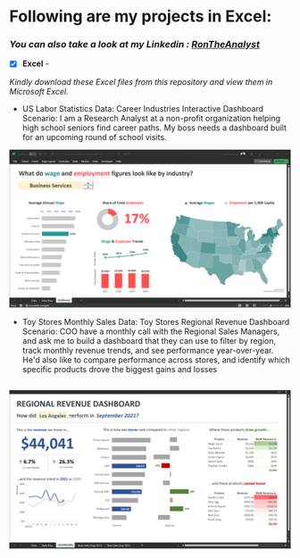 # Following are my projects in Excel: <br />
### *You can also take a look at my Linkedin : [RonTheAnalyst](https://www.linkedin.com/in/ronfam/)* <br />

- [x] **Excel** - 

*Kindly download these Excel files from this repository and view them in Microsoft Excel.*

- US Labor Statistics Data: Career Industries Interactive Dashboard <br />
Scenario: I am a Research Analyst at a non-profit organization helping high school seniors find career paths. My boss needs a dashboard built for an upcoming round of school visits. <br />

![Dashboard](Visuals/Careers_Dashboard.png)

- Toy Stores Monthly Sales Data: Toy Stores Regional Revenue Dashboard <br />
Scenario: COO have a monthly call with the Regional Sales Managers, and ask me to build a dashboard that they can use to filter by region, track monthly revenue trends, and see performance year-over-year. He'd also like to compare performance across stores, and identify which specific products drove the biggest gains and losses <br />

![Dashboard](Visuals/ToyStores_Regional_Revenue_Dashboard.png)
--------------------------------------------------------------------------------------------------------------------------------------------------------------------------------
